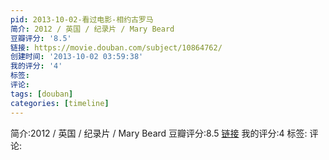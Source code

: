 ```yaml
---
pid: 2013-10-02-看过电影-相约古罗马
简介: 2012 / 英国 / 纪录片 / Mary Beard
豆瓣评分: '8.5'
链接: https://movie.douban.com/subject/10864762/
创建时间: '2013-10-02 03:59:38'
我的评分: '4'
标签:
评论:
tags: [douban]
categories: [timeline]
---
```

简介:2012 / 英国 / 纪录片 / Mary Beard
豆瓣评分:8.5
[链接](https://movie.douban.com/subject/10864762/)
我的评分:4
标签:
评论:
